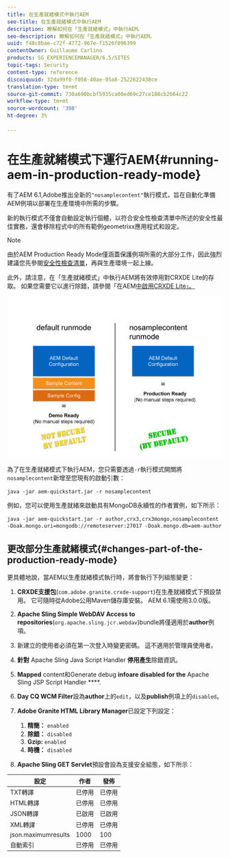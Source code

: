 ```yaml
---
title: 在生產就緒模式中執行AEM
seo-title: 在生產就緒模式中執行AEM
description: 瞭解如何在「生產就緒模式」中執行AEM。
seo-description: 瞭解如何在「生產就緒模式」中執行AEM。
uuid: f48c8bae-c72f-4772-967e-f1526f096399
contentOwner: Guillaume Carlino
products: SG_EXPERIENCEMANAGER/6.5/SITES
topic-tags: Security
content-type: reference
discoiquuid: 32da99f0-f058-40ae-95a8-2522622438ce
translation-type: tm+mt
source-git-commit: 730a690bcbf5935ca00ed69c27ce108cb2664c22
workflow-type: tm+mt
source-wordcount: '398'
ht-degree: 3%

---
```



# 在生產就緒模式下運行AEM{#running-aem-in-production-ready-mode}

有了AEM 6.1,Adobe推出全新的`"nosamplecontent"`執行模式，旨在自動化準備AEM例項以部署在生產環境中所需的步驟。

新的執行模式不僅會自動設定執行個體，以符合安全性檢查清單中所述的安全性最佳實務，還會移除程式中的所有範例geometrixx應用程式和設定。

>[!NOTE]
>
>由於AEM Production Ready Mode僅涵蓋保護例項所需的大部分工作，因此強烈建議您先參閱[安全性檢查清單](/help/sites-administering/security-checklist.md)，再與生產環境一起上線。
>
>此外，請注意，在「生產就緒模式」中執行AEM將有效停用對CRXDE Lite的存取。 如果您需要它以進行除錯，請參閱「在AEM[中啟用CRXDE Lite」。](/help/sites-administering/enabling-crxde-lite.md)

![chlimage_1-83](assets/chlimage_1-83a.png)

為了在生產就緒模式下執行AEM，您只需要透過`-r`執行模式開關將`nosamplecontent`新增至您現有的啟動引數：

```shell
java -jar aem-quickstart.jar -r nosamplecontent
```

例如，您可以使用生產就緒來啟動具有MongoDB永續性的作者實例，如下所示：

```shell
java -jar aem-quickstart.jar -r author,crx3,crx3mongo,nosamplecontent -Doak.mongo.uri=mongodb://remoteserver:27017 -Doak.mongo.db=aem-author
```

## 更改部分生產就緒模式{#changes-part-of-the-production-ready-mode}

更具體地說，當AEM以生產就緒模式執行時，將會執行下列組態變更：

1. **CRXDE支援包**(`com.adobe.granite.crxde-support`)在生產就緒模式下預設禁用。 它可隨時從Adobe公用Maven儲存庫安裝。 AEM 6.1需使用3.0.0版。

1. **Apache Sling Simple WebDAV Access to repositories**(`org.apache.sling.jcr.webdav`)bundle將僅適用於&#x200B;**author**&#x200B;例項。

1. 新建立的使用者必須在第一次登入時變更密碼。 這不適用於管理員使用者。
1. **針對** Apache Sling Java Script Handler **停用產生**&#x200B;除錯資訊。

1. **Mapped** content和Generate debug  **infoare disabled for the** Apache Sling JSP Script Handler ****.

1. **Day CQ WCM Filter**&#x200B;設為&#x200B;**author**&#x200B;上的`edit`，以及&#x200B;**publish**&#x200B;例項上的`disabled`。

1. **Adobe Granite HTML Library Manager**&#x200B;已設定下列設定：

   1. **精簡：** `enabled`
   1. **除錯：** `disabled`
   1. **Gzip:** `enabled`
   1. **時機：** `disabled`

1. **Apache Sling GET Servlet**&#x200B;預設會設為支援安全組態，如下所示：

| **設定** | **作者** | **發佈** |
|---|---|---|
| TXT轉譯 | 已停用 | 已停用 |
| HTML轉譯 | 已停用 | 已停用 |
| JSON轉譯 | 已啟用 | 已啟用 |
| XML轉譯 | 已停用 | 已停用 |
| json.maximumresults | 1000 | 100 |
| 自動索引 | 已停用 | 已停用 |

